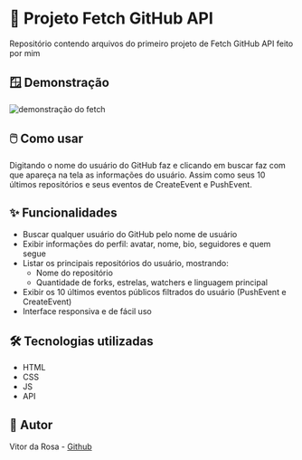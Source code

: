 # 🔎 Projeto Fetch GitHub API

Repositório contendo arquivos do primeiro projeto de Fetch GitHub API feito por mim

## 🪟 Demonstração

<img src="./src/css/img/apresentacao-fetch-api.gif" alt="demonstração do fetch">

## 🖱️ Como usar

Digitando o nome do usuário do GitHub faz e clicando em buscar faz com que apareça na tela as informações do usuário.
Assim como seus 10 últimos repositórios e seus eventos de CreateEvent e PushEvent.

## ✨ Funcionalidades

- Buscar qualquer usuário do GitHub pelo nome de usuário
- Exibir informações do perfil: avatar, nome, bio, seguidores e quem segue
- Listar os principais repositórios do usuário, mostrando:
  - Nome do repositório
  - Quantidade de forks, estrelas, watchers e linguagem principal
- Exibir os 10 últimos eventos públicos filtrados do usuário (PushEvent e CreateEvent)
- Interface responsiva e de fácil uso

## 🛠️ Tecnologias utilizadas

- HTML
- CSS
- JS
- API

## 👤 Autor

Vitor da Rosa - [Github](https://github.com/vtuRose/fetch-github-api-project)
